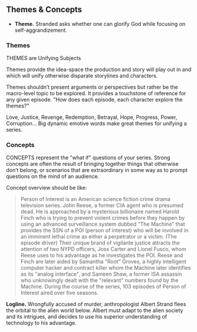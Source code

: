 ## Themes & Concepts

<!-- ## Theme, Style & Tone -->

<!-- In contemporary literary studies, a theme is a central topic a text treats. Themes can be divided into two categories: a work's thematic concept is what readers "think the work is about" and its thematic statement being "what the work says about the subject". Themes are often distinguished from premises. -->

* **Theme.** Stranded asks whether one can glorify God while focusing on self-aggrandizement.

### Themes

THEMES are Unifying Subjects

Themes provide the idea-space the production and story will play out in and which will unify otherwise disparate storylines and characters.

Themes shouldn’t present arguments or perspectives but rather be the macro-level topic to be explored. It provides a touchstone of reference for any given episode. "How does each episode, each character explore the themes?"

Love, Justice, Revenge, Redemption, Betrayal, Hope, Progress, Power, Corruption… Big dynamic emotive words make great themes for unifying a series.

### Concepts

CONCEPTS represent the "what if" questions of your series. Strong concepts are often the result of bringing together things that otherwise don’t belong, or scenarios that are extraordinary in some way as to prompt questions on the mind of an audience.

Concept overview should be like:

>Person of Interest is an American science fiction crime drama television series.
>John Reese, a former CIA agent who is presumed dead.
>He is approached by a mysterious billionaire named Harold Finch who is trying to prevent violent crimes before they happen by using an advanced surveillance system dubbed "The Machine" that provides the SSN of a POI (person of interest) who will be involved in an imminent lethal crime as either a perpetrator or a victim. (The episode driver)
>Their unique brand of vigilante justice attracts the attention of two NYPD officers, Joss Carter and Lionel Fusco, whom Reese uses to his advantage as he investigates the POI.
>Reese and Finch are later aided by Samantha "Root" Groves, a highly intelligent computer hacker and contract killer whom the Machine later identifies as its "analog interface", and Sameen Shaw, a former ISA assassin who unknowingly dealt with the "relevant" numbers found by the Machine.
>During the course of the series, 103 episodes of Person of Interest aired over five seasons.

**Logline.** Wrongfully accused of murder, anthropologist Albert Strand flees the orbital to the alien world below. Albert must adapt to the alien society and its intrigues, and decides to use his superior understanding of technology to his advantage.
